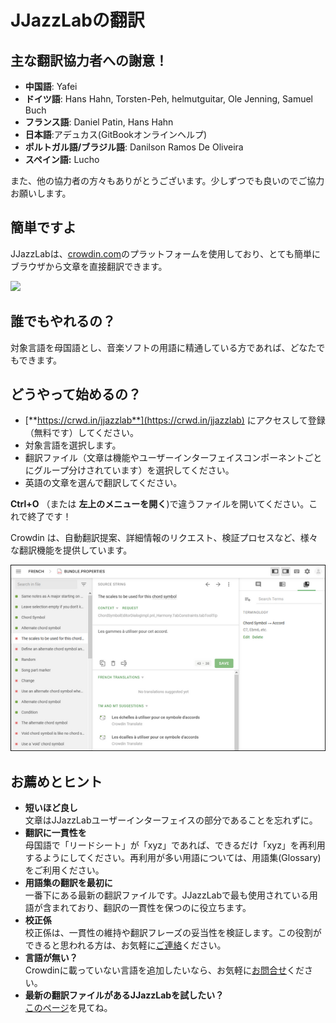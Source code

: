 # JJazzLabの翻訳

## 主な翻訳協力者への謝意！

* **中国語**: Yafei
* **ドイツ語**: Hans Hahn, Torsten-Peh, helmutguitar, Ole Jenning, Samuel Buch
* **フランス語**: Daniel Patin, Hans Hahn
* **日本語**:アデュカス(GitBookオンラインヘルプ)
* **ポルトガル語/ブラジル語**: Danilson Ramos De Oliveira
* **スペイン語:** Lucho

また、他の協力者の方々もありがとうございます。少しずつでも良いのでご協力お願いします。

## 簡単ですよ

JJazzLabは、[crowdin.com](https://app.gitbook.com/s/-MQE7B7yjVY3xzlsorS4-2459025041/contribute/crowdin.com)のプラットフォームを使用しており、とても簡単にブラウザから文章を直接翻訳できます。

![](<../../.gitbook/assets/2021-01-31 21\_16\_39-JJazzLab translations in Crowdin — Mozilla Firefox.png>)

## 誰でもやれるの？

対象言語を母国語とし、音楽ソフトの用語に精通している方であれば、どなたでもできます。

## どうやって始めるの？

* [**https://crwd.in/jjazzlab**](https://crwd.in/jjazzlab)  にアクセスして登録 （無料です）してください。
* 対象言語を選択します。
* 翻訳ファイル（文章は機能やユーザーインターフェイスコンポーネントごとにグループ分けされています）を選択してください。
* 英語の文章を選んで翻訳してください。

**Ctrl+O** （または **左上のメニューを開く**)で違うファイルを開いてください。これで終了です！

Crowdin は、自動翻訳提案、詳細情報のリクエスト、検証プロセスなど、様々な翻訳機能を提供しています。

![](../../.gitbook/assets/CrowdinEditor.png)



## お薦めとヒント

* **短いほど良し**\
  文章はJJazzLabユーザーインターフェイスの部分であることを忘れずに。
* **翻訳に一貫性を**\
  母国語で「リードシート」が「xyz」であれば、できるだけ「xyz」を再利用するようにしてください。再利用が多い用語については、用語集(Glossary)をご利用ください。
* **用語集の翻訳を最初に**\
  一番下にある最新の翻訳ファイルです。JJazzLabで最も使用されている用語が含まれており、翻訳の一貫性を保つのに役立ちます。
* **校正係**\
  校正係は、一貫性の維持や翻訳フレーズの妥当性を検証します。この役割ができると思われる方は、お気軽に[ご連絡](https://www.jjazzlab.com/en/contact/)ください。
* **言語が無い？**\
  Crowdinに載っていない言語を追加したいなら、お気軽に[お問合せ](https://www.jjazzlab.com/en/contact/)ください。
* **最新の翻訳ファイルがあるJJazzLabを試したい？**\
  [このページ](testing-translations.md)を見てね。
